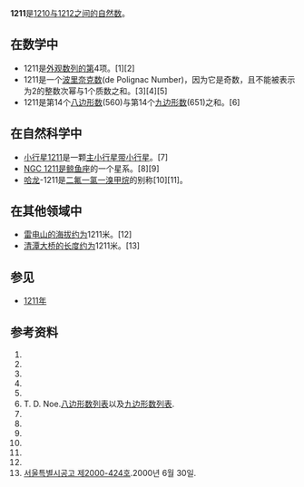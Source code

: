 **1211**是[1210与](https://zh.wikipedia.org/wiki/1210 "wikilink")[1212之间的自然数](https://zh.wikipedia.org/wiki/1212 "wikilink")。

## 在数学中

  - 1211是[外观数列的第](https://zh.wikipedia.org/wiki/外观数列 "wikilink")4项。\[1\]\[2\]
  - 1211是一个[波里奈克数](https://zh.wikipedia.org/wiki/波里奈克数 "wikilink")(de Polignac Number)，因为它是奇数，且不能被表示为2的整数次幂与1个质数之和。\[3\]\[4\]\[5\]
  - 1211是第14个[八边形数](https://zh.wikipedia.org/wiki/八边形数 "wikilink")(560)与第14个[九边形数](https://zh.wikipedia.org/wiki/九边形数 "wikilink")(651)之和。\[6\]

## 在自然科学中

  - [小行星1211](../Page/小行星1211.md "wikilink")是一颗[主小行星带小行星](https://zh.wikipedia.org/wiki/主小行星带 "wikilink")。\[7\]
  - [NGC 1211是](https://zh.wikipedia.org/wiki/NGC_1211 "wikilink")[鲸鱼座](../Page/鲸鱼座.md "wikilink")的一个星系。\[8\]\[9\]
  - [哈龙](https://zh.wikipedia.org/wiki/哈龙 "wikilink")-1211是[二氟一氯一溴甲烷](../Page/二氟一氯一溴甲烷.md "wikilink")的别称\[10\]\[11\]。

## 在其他领域中

  - [雷电山的海拔约为](https://zh.wikipedia.org/wiki/雷电山 "wikilink")1211米。\[12\]
  - [清潭大桥的长度约为](https://zh.wikipedia.org/wiki/清潭大桥 "wikilink")1211米。\[13\]

## 参见

  - [1211年](https://zh.wikipedia.org/wiki/1211年 "wikilink")

## 参考资料

1.
2.
3.
4.
5.
6.  T. D. Noe.[八边形数列表](https://oeis.org/A000567/b000567.txt)以及[九边形数列表](https://oeis.org/A001106/b001106.txt).
7.
8.
9.
10.
11.
12.
13. [서울특별시공고 제2000-424호](http://www2.seoul.go.kr/snews/data/CN_MST/%C1%A62270%C8%A3.pdf).2000년 6월 30일.